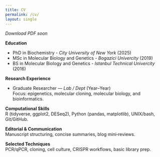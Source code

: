 ```yaml
---
title: CV
permalink: /cv/
layout: single
---
```


*Download PDF soon*

**Education**  
- PhD in Biochemistry - *City University of New York* (2025)
- MSc in Molecular Biology and Genetics - *Bogazici Univercity* (2019)
- BS in Molecular Biology and Genetics - *Istanbul Technical Univercity* (2016)

**Research Experience**  
- Graduate Researcher — *Lab / Dept* (Year–Year)  
  Focus: epigenetics, molecular cloning, molecular biology, and bioinformatics.

**Computational Skills**  
R (tidyverse, ggplot2, DESeq2), Python (pandas, matplotlib), UNIX/bash, Git/GitHub.

**Editorial & Communication**  
Manuscript structuring, concise summaries, blog mini‑reviews.

**Selected Techniques**  
PCR/qPCR, cloning, cell culture, CRISPR workflows, basic library prep.
